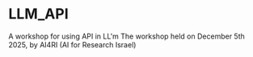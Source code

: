 # LLM_API
A workshop for using API in LL'm
The workshop held on December 5th 2025, by AI4RI (AI for Research Israel)
